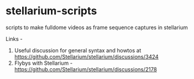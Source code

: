 # stellarium-scripts
scripts to make fulldome videos as frame sequence captures in stellarium

Links - 

1. Useful discussion for general syntax and howtos at https://github.com/Stellarium/stellarium/discussions/3424
2. Flybys with Stellarium - https://github.com/Stellarium/stellarium/discussions/2178

   
